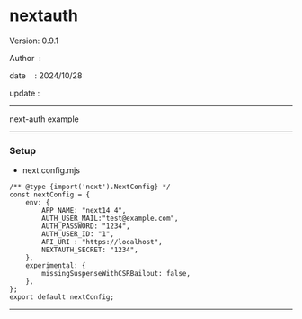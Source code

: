 ﻿# nextauth

 Version: 0.9.1

 Author  :

 date    : 2024/10/28

 update  :

***

next-auth example

***
### Setup
* next.config.mjs

```
/** @type {import('next').NextConfig} */
const nextConfig = {
    env: {
        APP_NAME: "next14_4",
        AUTH_USER_MAIL:"test@example.com",
        AUTH_PASSWORD: "1234",
        AUTH_USER_ID: "1",
        API_URI : "https://localhost",
        NEXTAUTH_SECRET: "1234",
    }, 
    experimental: {
        missingSuspenseWithCSRBailout: false,
    },
};
export default nextConfig;
```


***